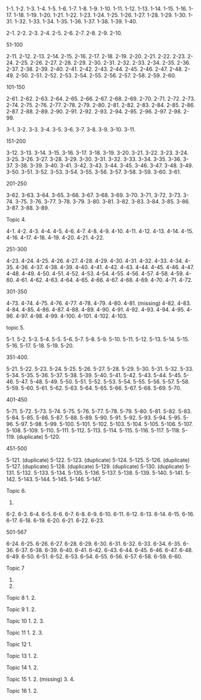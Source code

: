 1-1.
1-2.
1-3.
1-4.
1-5.
1-6.
1-7.
1-8.
1-9.
1-10.
1-11.
1-12.
1-13.
1-14.
1-15.
1-16.
1-17.
1-18.
1-19.
1-20.
1-21.
1-22.
1-23.
1-24.
1-25.
1-26.
1-27.
1-28.
1-29.
1-30.
1-31.
1-32.
1-33.
1-34.
1-35.
1-36.
1-37.
1-38.
1-39.
1-40.

2-1.
2-2.
2-3.
2-4.
2-5.
2-6.
2-7.
2-8.
2-9.
2-10.

51-100

2-11.
2-12.
2-13.
2-14.
2-15.
2-16.
2-17.
2-18.
2-19.
2-20.
2-21.
2-22.
2-23.
2-24.
2-25.
2-26.
2-27.
2-28.
2-29.
2-30.
2-31.
2-32.
2-33.
2-34.
2-35.
2-36.
2-37.
2-38.
2-39.
2-40.
2-41.
2-42.
2-43.
2-44.
2-45.
2-46.
2-47.
2-48.
2-49.
2-50.
2-51.
2-52.
2-53.
2-54.
2-55.
2-56.
2-57.
2-58.
2-59.
2-60.


101-150

2-61.
2-62.
2-63.
2-64.
2-65.
2-66.
2-67.
2-68.
2-69.
2-70.
2-71.
2-72.
2-73.
2-74.
2-75.
2-76.
2-77.
2-78.
2-79.
2-80.
2-81.
2-82.
2-83.
2-84.
2-85.
2-86.
2-87.
2-88.
2-89.
2-90.
2-91.
2-92.
2-93.
2-94.
2-95.
2-96.
2-97.
2-98.
2-99.

3-1.
3-2.
3-3.
3-4.
3-5.
3-6.
3-7.
3-8.
3-9.
3-10.
3-11.


151-200

3-12.
3-13.
3-14.
3-15.
3-16.
3-17.
3-18.
3-19.
3-20.
3-21.
3-22.
3-23.
3-24.
3-25.
3-26.
3-27.
3-28.
3-29.
3-30.
3-31.
3-32.
3-33.
3-34.
3-35.
3-36.
3-37.
3-38.
3-39.
3-40.
3-41.
3-42.
3-43.
3-44.
3-45.
3-46.
3-47.
3-48.
3-49.
3-50.
3-51.
3-52.
3-53.
3-54.
3-55.
3-56.
3-57.
3-58.
3-59.
3-60.
3-61.


201-250


3-62.
3-63.
3-64.
3-65.
3-66.
3-67.
3-68.
3-69.
3-70.
3-71.
3-72.
3-73.
3-74.
3-75.
3-76.
3-77.
3-78.
3-79.
3-80.
3-81.
3-82.
3-83.
3-84.
3-85.
3-86.
3-87.
3-88.
3-89.

Topic 4.

4-1.
4-2.
4-3.
4-4.
4-5.
4-6.
4-7.
4-8.
4-9.
4-10.
4-11.
4-12.
4-13.
4-14.
4-15.
4-16.
4-17.
4-18.
4-19.
4-20.
4-21.
4-22.

251-300

4-23.
4-24.
4-25.
4-26.
4-27.
4-28.
4-29.
4-30.
4-31.
4-32.
4-33.
4-34.
4-35.
4-36.
4-37.
4-38.
4-39.
4-40.
4-41.
4-42.
4-43.
4-44.
4-45.
4-46.
4-47.
4-48.
4-49.
4-50.
4-51.
4-52.
4-53.
4-54.
4-55.
4-56.
4-57.
4-58.
4-59.
4-60.
4-61.
4-62.
4-63.
4-64.
4-65.
4-66.
4-67.
4-68.
4-69.
4-70.
4-71.
4-72.

301-350

4-73.
4-74.
4-75.
4-76.
4-77.
4-78.
4-79.
4-80.
4-81. (missing)
4-82.
4-83.
4-84.
4-85.
4-86.
4-87.
4-88.
4-89.
4-90.
4-91.
4-92.
4-93.
4-94.
4-95.
4-96.
4-97.
4-98.
4-99.
4-100.
4-101.
4-102.
4-103.

topic 5.

5-1.
5-2.
5-3.
5-4.
5-5.
5-6.
5-7.
5-8.
5-9.
5-10.
5-11.
5-12.
5-13.
5-14.
5-15.
5-16.
5-17.
5-18.
5-19.
5-20.


351-400.


5-21.
5-22.
5-23.
5-24.
5-25.
5-26.
5-27.
5-28.
5-29.
5-30.
5-31.
5-32.
5-33.
5-34.
5-35.
5-36.
5-37.
5-38.
5-39.
5-40.
5-41.
5-42.
5-43.
5-44.
5-45.
5-46.
5-47.
5-48.
5-49.
5-50.
5-51.
5-52.
5-53.
5-54.
5-55.
5-56.
5-57.
5-58.
5-59.
5-60.
5-61.
5-62.
5-63.
5-64.
5-65.
5-66.
5-67.
5-68.
5-69.
5-70.

401-450

5-71.
5-72.
5-73.
5-74.
5-75.
5-76.
5-77.
5-78.
5-79.
5-80.
5-81.
5-82.
5-83.
5-84.
5-85.
5-86.
5-87.
5-88.
5-89.
5-90.
5-91.
5-92.
5-93.
5-94.
5-95.
5-96.
5-97.
5-98.
5-99.
5-100.
5-101.
5-102.
5-103.
5-104.
5-105.
5-106.
5-107.
5-108.
5-109.
5-110.
5-111.
5-112.
5-113.
5-114.
5-115.
5-116.
5-117.
5-118.
5-119. (duplicate)
5-120.

451-500

5-121. (duplicate)
5-122.
5-123. (duplicate)
5-124.
5-125.
5-126. (duplicate)
5-127. (duplicate)
5-128. (duplicate)
5-129. (duplicate)
5-130. (duplicate)
5-131.
5-132.
5-133.
5-134.
5-135.
5-136.
5-137.
5-138.
5-139.
5-140.
5-141.
5-142.
5-143.
5-144.
5-145.
5-146.
5-147.

Topic 6.


1.
6-2.
6-3.
6-4.
6-5.
6-6.
6-7.
6-8.
6-9.
6-10.
6-11.
6-12.
6-13.
6-14.
6-15.
6-16.
6-17.
6-18.
6-19.
6-20.
6-21.
6-22.
6-23.

501-567

6-24.
6-25.
6-26.
6-27.
6-28.
6-29.
6-30.
6-31.
6-32.
6-33.
6-34.
6-35.
6-36.
6-37.
6-38.
6-39.
6-40.
6-41.
6-42.
6-43.
6-44.
6-45.
6-46.
6-47.
6-48.
6-49.
6-50.
6-51.
6-52.
6-53.
6-54.
6-55.
6-56.
6-57.
6-58.
6-59.
6-60.

Topic 7

1.
2.

Topic 8
1.
2.

Topic 9
1.
2.

Topic 10
1.
2.
3.

Topic 11
1.
2.
3.

Topic 12
1.

Topic 13
1.
2.

Topic 14
1.
2.

Topic 15
1.
2. (missing)
3.
4.

Topic 16
1.
2.
